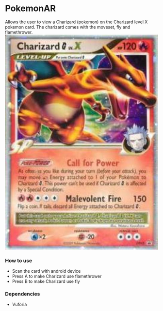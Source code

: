 # PokemonAR
Allows the user to view a Charizard (pokemon) on the Charizard level X pokemon card. The charizard comes with the moveset, fly and flamethrower.
![alt text](https://github.com/agithyogendra/PokemonAR/blob/master/Pokemon/Assets/Editor/Vuforia/ImageTargetTextures/Charizard/charizard_scaled.jpg "Logo Title Text 1")


### How to use
* Scan the card with android device
* Press A to make Charizard use flamethrower
* Press B to make Charizard use fly

### Dependencies 
* Vuforia
